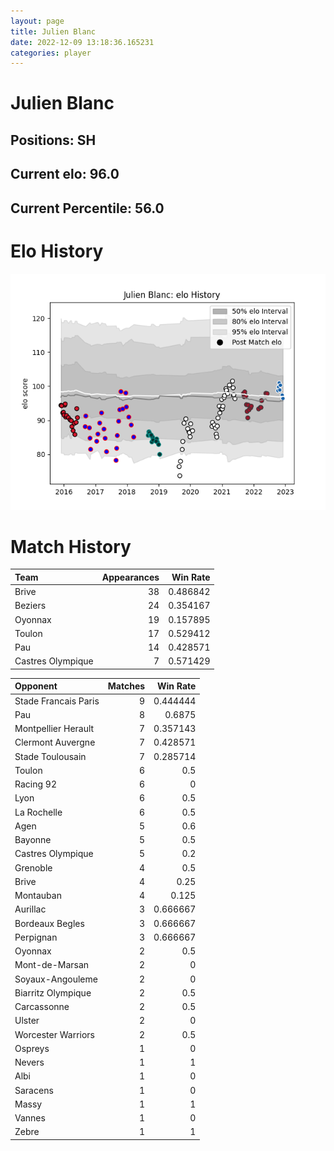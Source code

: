 ```yaml
---  
layout: page  
title: Julien Blanc  
date: 2022-12-09 13:18:36.165231  
categories: player  
---
```

# Julien Blanc

## Positions: SH

## Current elo: 96.0

## Current Percentile: 56.0

# Elo History


![elo history](history_JulienBlanc.png)
# Match History


| Team              |   Appearances |   Win Rate |
|:------------------|--------------:|-----------:|
| Brive             |            38 |   0.486842 |
| Beziers           |            24 |   0.354167 |
| Oyonnax           |            19 |   0.157895 |
| Toulon            |            17 |   0.529412 |
| Pau               |            14 |   0.428571 |
| Castres Olympique |             7 |   0.571429 |

| Opponent             |   Matches |   Win Rate |
|:---------------------|----------:|-----------:|
| Stade Francais Paris |         9 |   0.444444 |
| Pau                  |         8 |   0.6875   |
| Montpellier Herault  |         7 |   0.357143 |
| Clermont Auvergne    |         7 |   0.428571 |
| Stade Toulousain     |         7 |   0.285714 |
| Toulon               |         6 |   0.5      |
| Racing 92            |         6 |   0        |
| Lyon                 |         6 |   0.5      |
| La Rochelle          |         6 |   0.5      |
| Agen                 |         5 |   0.6      |
| Bayonne              |         5 |   0.5      |
| Castres Olympique    |         5 |   0.2      |
| Grenoble             |         4 |   0.5      |
| Brive                |         4 |   0.25     |
| Montauban            |         4 |   0.125    |
| Aurillac             |         3 |   0.666667 |
| Bordeaux Begles      |         3 |   0.666667 |
| Perpignan            |         3 |   0.666667 |
| Oyonnax              |         2 |   0.5      |
| Mont-de-Marsan       |         2 |   0        |
| Soyaux-Angouleme     |         2 |   0        |
| Biarritz Olympique   |         2 |   0.5      |
| Carcassonne          |         2 |   0.5      |
| Ulster               |         2 |   0        |
| Worcester Warriors   |         2 |   0.5      |
| Ospreys              |         1 |   0        |
| Nevers               |         1 |   1        |
| Albi                 |         1 |   0        |
| Saracens             |         1 |   0        |
| Massy                |         1 |   1        |
| Vannes               |         1 |   0        |
| Zebre                |         1 |   1        |